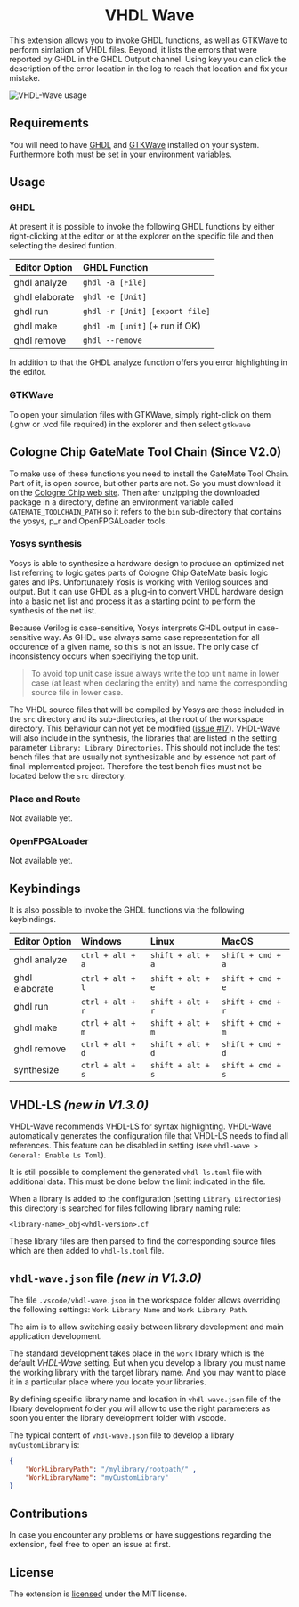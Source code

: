 <h1 align="center"> VHDL Wave </h1>
This extension allows you to invoke GHDL functions, as well as GTKWave to perform simlation of VHDL files. Beyond, it lists the errors that were reported by GHDL in the GHDL Output channel. Using <ctrl> key you can click the description of the error location in the log to reach that location and fix your mistake.

![VHDL-Wave usage](https://github.com/Giles314/vscode-vhdl-wave/blob/master/res/huge/ghdl_demo.gif?raw=true)

## Requirements

You will need to have [GHDL](https://github.com/ghdl/ghdl/releases) and [GTKWave](http://gtkwave.sourceforge.net/) installed on your system. Furthermore both must be set in your environment variables.

## Usage

### GHDL

At present it is possible to invoke the following GHDL functions by either right-clicking at the editor or at the explorer on the specific file and then selecting the desired funtion.

| Editor Option  | GHDL Function                  |
| -------------- | :----------------------------- |
| ghdl analyze   | `ghdl -a [File]`               |
| ghdl elaborate | `ghdl -e [Unit]`               |
| ghdl run       | `ghdl -r [Unit] [export file]` |
| ghdl make      | `ghdl -m [unit]` (+ run if OK) |
| ghdl remove    | `ghdl --remove`                |

In addition to that the GHDL analyze function offers you error highlighting in the editor.

### GTKWave

To open your simulation files with GTKWave, simply right-click on them (.ghw or .vcd file required) in the explorer and then select `gtkwave`

## Cologne Chip GateMate Tool Chain (Since V2.0)

To make use of these functions you need to install the GateMate Tool Chain. Part of it, is open source, but other parts are not.
So you must download it on the [Cologne Chip web site](https://colognechip.com/programmable-logic/gatemate/#tab-313423).
Then after unzipping the downloaded package in a directory, define an environment variable called `GATEMATE_TOOLCHAIN_PATH`
so it refers to the `bin` sub-directory that contains the yosys, p_r and OpenFPGALoader tools.

### Yosys synthesis

Yosys is able to synthesize a hardware design to produce an optimized net list referring to logic gates parts of Cologne Chip GateMate basic logic gates and IPs. Unfortunately Yosis is working with Verilog sources and output. But it can use GHDL as a plug-in to convert VHDL hardware design into a basic net list and process it as a starting point to perform the synthesis of the net list.

Because Verilog is case-sensitive, Yosys interprets GHDL output in case-sensitive way. As GHDL use always same case representation for all occurence of a given name, so this is not an issue. The only case of inconsistency occurs when specifiying the top unit.

> To avoid top unit case issue always write the top unit name in lower case (at least when declaring the entity) and name the corresponding source file in lower case.

The VHDL source files that will be compiled by Yosys are those included in the `src` directory and its sub-directories,
at the root of the workspace directory. This behaviour can not yet be modified ([issue #17](https://github.com/Giles314/vscode-vhdl-wave/issues/17)).
VHDL-Wave will also include in the synthesis, the libraries that are listed in the setting parameter `Library: Library Directories`.
This should not include the test bench files that are usually not synthesizable and by essence not part of final implemented project.
Therefore the test bench files must not be located below the `src` directory.

### Place and Route

Not available yet.

### OpenFPGALoader

Not available yet.


## Keybindings

It is also possible to invoke the GHDL functions via the following keybindings.

| Editor Option  | Windows          | Linux             | MacOS             |
| -------------- | :--------------- | :---------------- | :---------------- |
| ghdl analyze   | `ctrl + alt + a` | `shift + alt + a` | `shift + cmd + a` |
| ghdl elaborate | `ctrl + alt + l` | `shift + alt + e` | `shift + cmd + e` |
| ghdl run       | `ctrl + alt + r` | `shift + alt + r` | `shift + cmd + r` |
| ghdl make      | `ctrl + alt + m` | `shift + alt + m` | `shift + cmd + m` |
| ghdl remove    | `ctrl + alt + d` | `shift + alt + d` | `shift + cmd + d` |
| synthesize     | `ctrl + alt + s` | `shift + alt + s` | `shift + cmd + s` |

## VHDL-LS _(new in V1.3.0)_

VHDL-Wave recommends VHDL-LS for syntax highlighting. VHDL-Wave automatically generates the configuration file that VHDL-LS needs to
find all references. This feature can be disabled in setting (see `vhdl-wave > General: Enable Ls Toml`).

It is still possible to complement the generated `vhdl-ls.toml` file with additional data. This must be done below the limit indicated in the file.

When a library is added to the configuration (setting `Library Directories`) this directory is searched for files following library naming rule:

`<library-name>_obj<vhdl-version>.cf`

These library files are then parsed to find the corresponding source files which are then added to `vhdl-ls.toml` file.

## `vhdl-wave.json` file _(new in V1.3.0)_

The file `.vscode/vhdl-wave.json` in the workspace folder allows overriding the following settings: `Work Library Name` and `Work Library Path`.

The aim is to allow switching easily between library development and main application development.

The standard development takes place in the `work` library which is the default _VHDL-Wave_ setting. But when you develop a library you must name the working library with the target library name. And you may want to place it in a particular place where you locate your libraries.

By defining specific library name and location in `vhdl-wave.json` file of the library development folder you will allow to use the right parameters as soon you enter the library development folder with vscode.

The typical content of `vhdl-wave.json` file to develop a library `myCustomLibrary` is:

```JSON
{ 
    "WorkLibraryPath": "/mylibrary/rootpath/" ,
    "WorkLibraryName": "myCustomLibrary"
}
```

## Contributions

In case you encounter any problems or have suggestions regarding the extension, feel free to open an issue at first.

## License

The extension is [licensed](LICENSE "license") under the MIT license.

